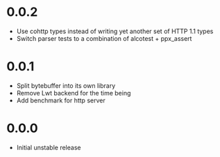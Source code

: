 # 0.0.2

* Use cohttp types instead of writing yet another set of HTTP 1.1 types
* Switch parser tests to a combination of alcotest + ppx_assert

# 0.0.1

* Split bytebuffer into its own library
* Remove Lwt backend for the time being
* Add benchmark for http server

# 0.0.0

* Initial unstable release
